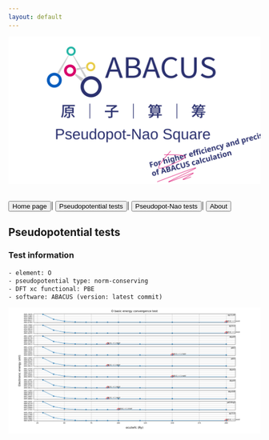 ```yaml
---
layout: default
---
```


<link rel="stylesheet" type="text/css" href="../components/styles.css">



<p align="center">
    <img src="../../apns.svg">
</p>  

<br>
<button class="top_header_button" onclick="location.href='../../index.html'">
Home page</button>|
<button class="top_header_button" onclick="location.href='pseudopotential.html'">
Pseudopotential tests</button>|
<button class="top_header_button" onclick="location.href='../pseudopot-nao_tests/pseudopot-nao.html'">
Pseudopot-Nao tests</button>|
<button class="top_header_button">
About</button>
<br>

## Pseudopotential tests
### Test information
    - element: O
    - pseudopotential type: norm-conserving
    - DFT xc functional: PBE
    - software: ABACUS (version: latest commit)
    
<p align="center">
    <img src="../../apns_results/pseudopot/O.png">
</p>  